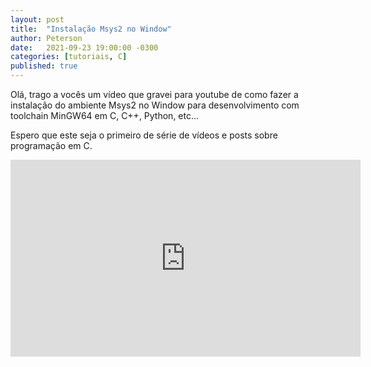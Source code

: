 ```yaml
---
layout: post
title:  "Instalação Msys2 no Window"
author: Peterson
date:   2021-09-23 19:00:00 -0300
categories: [tutoriais, C]
published: true
---
```


Olá, trago a vocês um vídeo que gravei para youtube de como fazer a instalação do ambiente Msys2 no Window para desenvolvimento com toolchain MinGW64 em C, C++, Python, etc...

Espero que este seja o primeiro de série de vídeos e posts sobre programação em C.

<iframe width="560" height="315" src="https://www.youtube.com/embed/wvETU3rHp5s" title="YouTube video player" frameborder="0" allow="accelerometer; autoplay; clipboard-write; encrypted-media; gyroscope; picture-in-picture" allowfullscreen></iframe>

